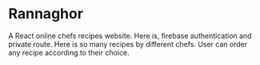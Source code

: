 # Rannaghor
A React online chefs recipes website. Here is, firebase authentication and private route. Here is so many recipes by different chefs. User can order any recipe according to their choice.
